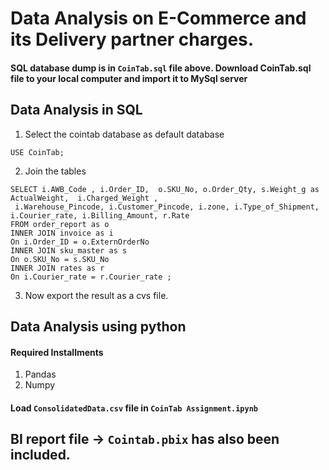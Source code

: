 # **Data Analysis on E-Commerce and its Delivery partner charges.**

#### **SQL database dump is in ```CoinTab.sql``` file above. Download CoinTab.sql file to your local computer and import it to MySql server**

## **Data Analysis in SQL**
 
1. Select the cointab database as default database

```
USE CoinTab;
```
2. Join the tables

```
SELECT i.AWB_Code , i.Order_ID,  o.SKU_No, o.Order_Qty, s.Weight_g as ActualWeight,  i.Charged_Weight ,
 i.Warehouse_Pincode, i.Customer_Pincode, i.zone, i.Type_of_Shipment, i.Courier_rate, i.Billing_Amount, r.Rate
FROM order_report as o
INNER JOIN invoice as i
On i.Order_ID = o.ExternOrderNo 
INNER JOIN sku_master as s
On o.SKU_No = s.SKU_No
INNER JOIN rates as r
On i.Courier_rate = r.Courier_rate ;
```

3. Now export the result as a cvs file.

## **Data Analysis using python**

#### **Required Installments**

1. Pandas
2. Numpy

#### Load ```ConsolidatedData.csv``` file in ```CoinTab Assignment.ipynb``` 

## **BI report file -> ```Cointab.pbix``` has also been included.**

 
